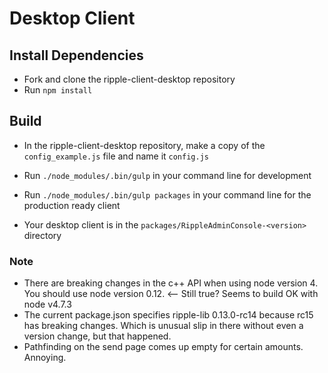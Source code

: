 # Desktop Client

## Install Dependencies

- Fork and clone the ripple-client-desktop repository 
- Run `npm install`

## Build

- In the ripple-client-desktop repository, make a copy of the `config_example.js` file and name it `config.js`
- Run `./node_modules/.bin/gulp` in your command line for development
  
- Run `./node_modules/.bin/gulp packages` in your command line for the production ready client
- Your desktop client is in the `packages/RippleAdminConsole-<version>` directory

### Note
- There are breaking changes in the c++ API when using node version 4. You should use node version 0.12. <-- Still true?  Seems to build OK with node v4.7.3
- The current package.json specifies ripple-lib 0.13.0-rc14 because rc15 has breaking changes.  Which is unusual slip in there without even a version change, but that happened.
- Pathfinding on the send page comes up empty for certain amounts.  Annoying.

